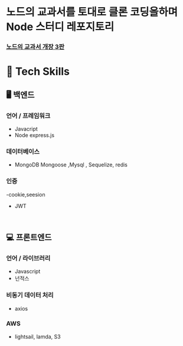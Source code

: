 # 노드의 교과서를 토대로 클론 코딩을하며  Node 스터디 레포지토리
### [노드의 교과서 개장 3판](https://thebook.io/080334/)  



# 🔨 Tech Skills

## 🖥 백엔드

### 언어 / 프레임워크

- Javacript
- Node express.js

### 데이터베이스

- MongoDB  Mongoose ,Mysql , Sequelize, redis


### 인증
-cookie,seesion
- JWT


<br/>

## 💻 프론트엔드

### 언어 / 라이브러리

- Javascript
- 넌적스

### 비동기 데이터 처리
- axios


### AWS
- lightsail, lamda, S3
